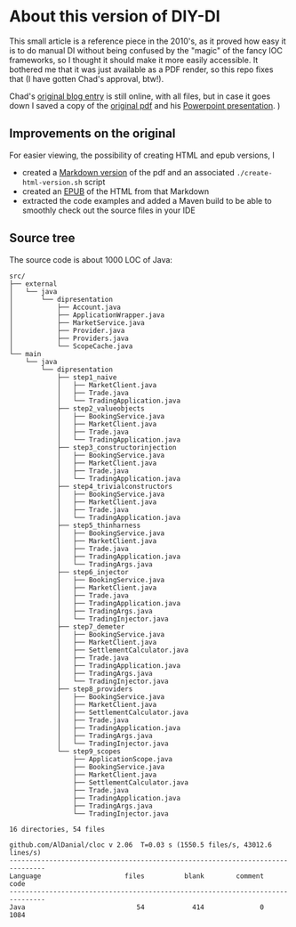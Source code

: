 # About this version of DIY-DI

This small article is a reference piece in the 2010's, as it proved how easy it is to do manual DI without being confused by the "magic" of the fancy IOC frameworks, so I thought it should make it more easily accessible. It bothered me that it was just available as a PDF render, so this repo fixes that (I have gotten Chad's approval, btw!).

Chad's [original blog entry](https://blacksheep.parry.org/archives/diy-di) is still online, with all files, but in case it goes down I saved a copy of the [original pdf](../.assets/2010-chad-parry-DIY-DI.pdf) and his [Powerpoint presentation](../.assets/2010-chad-parry-DIY-I__State-of-the-Art-Testability).
)

## Improvements on the original
For easier viewing, the possibility of creating HTML and epub versions, I 
- created a [Markdown version](./DIY_DI.md) of the pdf and an associated `./create-html-version.sh` script
- created an [EPUB](../.assets/DIY_DI.epub) of the HTML from that Markdown
- extracted the code examples and added a Maven build to be able to smoothly check out the source files in your IDE

## Source tree

The source code is about 1000 LOC of Java:
```
src/
├── external
│   └── java
│       └── dipresentation
│           ├── Account.java
│           ├── ApplicationWrapper.java
│           ├── MarketService.java
│           ├── Provider.java
│           ├── Providers.java
│           └── ScopeCache.java
└── main
    └── java
        └── dipresentation
            ├── step1_naive
            │   ├── MarketClient.java
            │   ├── Trade.java
            │   └── TradingApplication.java
            ├── step2_valueobjects
            │   ├── BookingService.java
            │   ├── MarketClient.java
            │   ├── Trade.java
            │   └── TradingApplication.java
            ├── step3_constructorinjection
            │   ├── BookingService.java
            │   ├── MarketClient.java
            │   ├── Trade.java
            │   └── TradingApplication.java
            ├── step4_trivialconstructors
            │   ├── BookingService.java
            │   ├── MarketClient.java
            │   ├── Trade.java
            │   └── TradingApplication.java
            ├── step5_thinharness
            │   ├── BookingService.java
            │   ├── MarketClient.java
            │   ├── Trade.java
            │   ├── TradingApplication.java
            │   └── TradingArgs.java
            ├── step6_injector
            │   ├── BookingService.java
            │   ├── MarketClient.java
            │   ├── Trade.java
            │   ├── TradingApplication.java
            │   ├── TradingArgs.java
            │   └── TradingInjector.java
            ├── step7_demeter
            │   ├── BookingService.java
            │   ├── MarketClient.java
            │   ├── SettlementCalculator.java
            │   ├── Trade.java
            │   ├── TradingApplication.java
            │   ├── TradingArgs.java
            │   └── TradingInjector.java
            ├── step8_providers
            │   ├── BookingService.java
            │   ├── MarketClient.java
            │   ├── SettlementCalculator.java
            │   ├── Trade.java
            │   ├── TradingApplication.java
            │   ├── TradingArgs.java
            │   └── TradingInjector.java
            └── step9_scopes
                ├── ApplicationScope.java
                ├── BookingService.java
                ├── MarketClient.java
                ├── SettlementCalculator.java
                ├── Trade.java
                ├── TradingApplication.java
                ├── TradingArgs.java
                └── TradingInjector.java

16 directories, 54 files

github.com/AlDanial/cloc v 2.06  T=0.03 s (1550.5 files/s, 43012.6 lines/s)
-------------------------------------------------------------------------------
Language                     files          blank        comment           code
-------------------------------------------------------------------------------
Java                            54            414              0           1084
```
